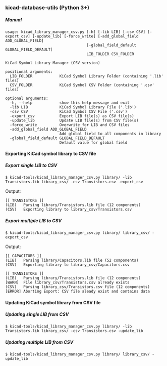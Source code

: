 ### kicad-database-utils (Python 3+)
##### Manual
```
usage: kicad_library_manager_csv.py [-h] [-lib LIB] [-csv CSV] [-export_csv] [-update_lib] [-force_write] [-add_global_field ADD_GLOBAL_FIELD]
                                    [-global_field_default GLOBAL_FIELD_DEFAULT]
                                    LIB_FOLDER CSV_FOLDER

KiCad Symbol Library Manager (CSV version)

positional arguments:
  LIB_FOLDER            KiCad Symbol Library Folder (containing '.lib' files)
  CSV_FOLDER            KiCad Symbol CSV Folder (containing '.csv' files)

optional arguments:
  -h, --help            show this help message and exit
  -lib LIB              KiCad Symbol Library File ('.lib')
  -csv CSV              KiCad Symbol CSV File ('.csv')
  -export_csv           Export LIB file(s) as CSV file(s)
  -update_lib           Update LIB file(s) from CSV file(s)
  -force_write          Overwrite for LIB and CSV files
  -add_global_field ADD_GLOBAL_FIELD
                        Add global field to all components in library
  -global_field_default GLOBAL_FIELD_DEFAULT
                        Default value for global field
```
#### Exporting KiCad symbol library to CSV file
##### Export single LIB to CSV
```
$ kicad-tools/kicad_library_manager_csv.py library/ -lib Transistors.lib library_csv/ -csv Transistors.csv -export_csv
```
Output:
```
[[ TRANSISTORS ]]
(LIB)	Parsing library/Transistors.lib file (12 components)
(CSV)	Exporting library to library_csv/Transistors.csv
```
##### Export multiple LIB to CSV
```
$ kicad-tools/kicad_library_manager_csv.py library/ library_csv/ -export_csv
```
Output:
```
[[ CAPACITORS ]]
(LIB)	Parsing library/Capacitors.lib file (52 components)
(CSV)	Exporting library to library_csv/Capacitors.csv

[[ TRANSISTORS ]]
(LIB)	Parsing library/Transistors.lib file (12 components)
[WARN]	File library_csv/Transistors.csv already exists
(CSV)	Parsing library_csv/Transistors.csv file (12 components)
[ERROR]	Aborting Export: CSV file aleady exist and contains data
```
#### Updating KiCad symbol library from CSV file
##### Updating single LIB from CSV
```
$ kicad-tools/kicad_library_manager_csv.py library/ -lib Transistors.lib library_csv/ -csv Transistors.csv -update_lib
```
##### Updating multiple LIB from CSV
```
$ kicad-tools/kicad_library_manager_csv.py library/ library_csv/ -update_lib
```
